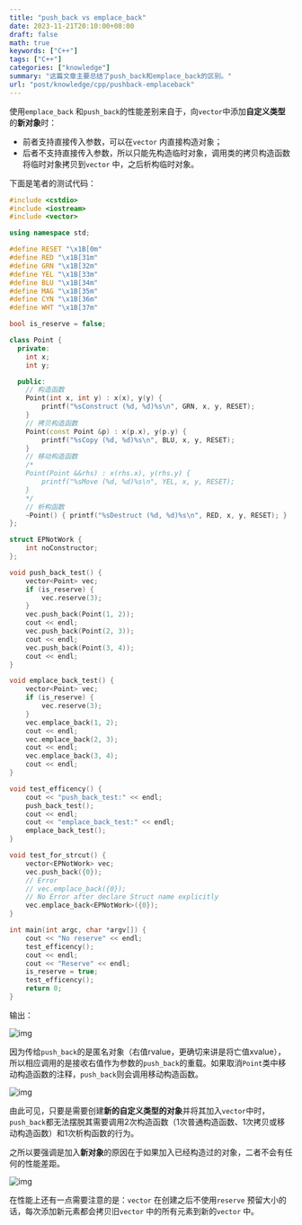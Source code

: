 ```yaml
---
title: "push_back vs emplace_back"
date: 2023-11-21T20:10:00+08:00
draft: false
math: true
keywords: ["C++"]
tags: ["C++"]
categories: ["knowledge"]
summary: "这篇文章主要总结了push_back和emplace_back的区别。"
url: "post/knowledge/cpp/pushback-emplaceback"
---
```


使用`emplace_back` 和`push_back`的性能差别来自于，向`vector`中添加**自定义类型**的**新对象**时：

- 前者支持直接传入参数，可以在`vector` 内直接构造对象；
- 后者不支持直接传入参数，所以只能先构造临时对象，调用类的拷贝构造函数将临时对象拷贝到`vector` 中，之后析构临时对象。

下面是笔者的测试代码：

```cpp
#include <cstdio>
#include <iostream>
#include <vector>

using namespace std;

#define RESET "\x1B[0m"
#define RED "\x1B[31m"
#define GRN "\x1B[32m"
#define YEL "\x1B[33m"
#define BLU "\x1B[34m"
#define MAG "\x1B[35m"
#define CYN "\x1B[36m"
#define WHT "\x1B[37m"

bool is_reserve = false;

class Point {
  private:
    int x;
    int y;

  public:
    // 构造函数
    Point(int x, int y) : x(x), y(y) {
        printf("%sConstruct (%d, %d)%s\n", GRN, x, y, RESET);
    }
    // 拷贝构造函数
    Point(const Point &p) : x(p.x), y(p.y) {
        printf("%sCopy (%d, %d)%s\n", BLU, x, y, RESET);
    }
    // 移动构造函数
    /*
    Point(Point &&rhs) : x(rhs.x), y(rhs.y) {
        printf("%sMove (%d, %d)%s\n", YEL, x, y, RESET);
    }
    */
    // 析构函数
    ~Point() { printf("%sDestruct (%d, %d)%s\n", RED, x, y, RESET); }
};

struct EPNotWork {
    int noConstructor;
};

void push_back_test() {
    vector<Point> vec;
    if (is_reserve) {
        vec.reserve(3);
    }
    vec.push_back(Point(1, 2));
    cout << endl;
    vec.push_back(Point(2, 3));
    cout << endl;
    vec.push_back(Point(3, 4));
    cout << endl;
}

void emplace_back_test() {
    vector<Point> vec;
    if (is_reserve) {
        vec.reserve(3);
    }
    vec.emplace_back(1, 2);
    cout << endl;
    vec.emplace_back(2, 3);
    cout << endl;
    vec.emplace_back(3, 4);
    cout << endl;
}

void test_efficency() {
    cout << "push_back_test:" << endl;
    push_back_test();
    cout << endl;
    cout << "emplace_back_test:" << endl;
    emplace_back_test();
}

void test_for_strcut() {
    vector<EPNotWork> vec;
    vec.push_back({0});
    // Error
    // vec.emplace_back({0});
    // No Error after declare Struct name explicitly
    vec.emplace_back<EPNotWork>({0});
}

int main(int argc, char *argv[]) {
    cout << "No reserve" << endl;
    test_efficency();
    cout << endl;
    cout << "Reserve" << endl;
    is_reserve = true;
    test_efficency();
    return 0;
}
```

输出：

![img](https://pic1.zhimg.com/80/v2-ffe3fa95a1818f75160a73efd866dc15_1440w.webp?source=d16d100b)

因为传给`push_back`的是匿名对象（右值rvalue，更确切来讲是将亡值xvalue），所以相应调用的是接收右值作为参数的`push_back`的重载。如果取消`Point`类中移动构造函数的注释，`push_back`则会调用移动构造函数。

![img](https://picx.zhimg.com/80/v2-7bdde1df18499481173694974ca29b4b_1440w.webp?source=d16d100b)

由此可见，只要是需要创建**新的自定义类型的对象**并将其加入`vector`中时，`push_back`都无法摆脱其需要调用2次构造函数（1次普通构造函数、1次拷贝或移动构造函数）和1次析构函数的行为。

之所以要强调是加入**新对象**的原因在于如果加入已经构造过的对象，二者不会有任何的性能差距。

![img](https://picx.zhimg.com/80/v2-85967536c56b178a7d32e1620d99d25e_1440w.webp?source=d16d100b)

在性能上还有一点需要注意的是：`vector` 在创建之后不使用`reserve` 预留大小的话，每次添加新元素都会拷贝旧`vector` 中的所有元素到新的`vector` 中。
